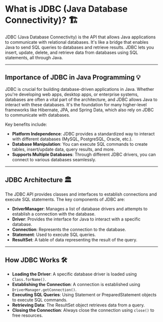 # What is JDBC (Java Database Connectivity)? 🏗️

JDBC (Java Database Connectivity) is the API that allows Java applications to communicate with relational databases. It's like a bridge that enables Java to send SQL queries to databases and retrieve results. JDBC lets you insert, update, delete, and retrieve data from databases using SQL statements, all through Java.

---

## Importance of JDBC in Java Programming 💡

JDBC is crucial for building database-driven applications in Java. Whether you're developing web apps, desktop apps, or enterprise systems, databases are often a vital part of the architecture, and JDBC allows Java to interact with these databases. It's the foundation for many higher-level frameworks like Hibernate, JPA, and Spring Data, which also rely on JDBC to communicate with databases.

Key benefits include:

- **Platform Independence**: JDBC provides a standardized way to interact with different databases (MySQL, PostgreSQL, Oracle, etc.).
- **Database Manipulation**: You can execute SQL commands to create tables, insert/update data, query results, and more.
- **Supports Multiple Databases**: Through different JDBC drivers, you can connect to various databases seamlessly.

---

## JDBC Architecture 🏛️

The JDBC API provides classes and interfaces to establish connections and execute SQL statements. The key components of JDBC are:

- **DriverManager**: Manages a list of database drivers and attempts to establish a connection with the database.
- **Driver**: Provides the interface for Java to interact with a specific database.
- **Connection**: Represents the connection to the database.
- **Statement**: Used to execute SQL queries.
- **ResultSet**: A table of data representing the result of the query.

---

## How JDBC Works 🛠️

- **Loading the Driver**: A specific database driver is loaded using `Class.forName()`.
- **Establishing the Connection**: A connection is established using `DriverManager.getConnection()`.
- **Executing SQL Queries**: Using Statement or PreparedStatement objects to execute SQL commands.
- **Retrieving Data**: The ResultSet object retrieves data from a query.
- **Closing the Connection**: Always close the connection using `close()` to free resources.
